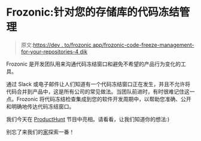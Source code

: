 # Frozonic:针对您的存储库的代码冻结管理

> 原文:[https://dev . to/frozonic app/frozonic-code-freeze-management-for-your-repositories-4 dik](https://dev.to/frozonicapp/frozonic-code-freeze-management-for-your-repositories-4dik)

Frozonic 是开发团队用来沟通代码冻结窗口和避免不希望的产品行为变化的工具。

通过 Slack 或电子邮件让人们知道有一个代码冻结窗口正在发生，并且不允许将代码合并到产品中，这是所有公司的常见做法。当团队前进时，有时很难记住这一点。Frozonic 将代码冻结检查集成到您的软件开发周期中，以帮助您准确、公开和明确地传达代码冻结窗口。

我们今天在 [ProductHunt](https://www.producthunt.com/) 节目中亮相。请看看，让我们知道你的想法:)

别忘了来我们的[家](https://www.frozonic.app/?ref=dev.to)探索一番！
